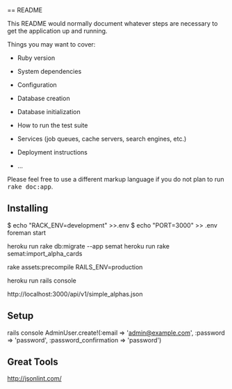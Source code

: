 == README



This README would normally document whatever steps are necessary to get the
application up and running.

Things you may want to cover:

* Ruby version

* System dependencies

* Configuration

* Database creation

* Database initialization

* How to run the test suite

* Services (job queues, cache servers, search engines, etc.)

* Deployment instructions

* ...




Please feel free to use a different markup language if you do not plan to run
<tt>rake doc:app</tt>.

## Installing
$ echo "RACK_ENV=development" >>.env
$ echo "PORT=3000" >> .env
foreman start

heroku run rake db:migrate --app semat
heroku run rake  semat:import_alpha_cards

rake assets:precompile RAILS_ENV=production

heroku run rails console

 http://localhost:3000/api/v1/simple_alphas.json



## Setup
rails console
AdminUser.create!(:email => 'admin@example.com', :password => 'password', :password_confirmation => 'password')

## Great Tools
http://jsonlint.com/

